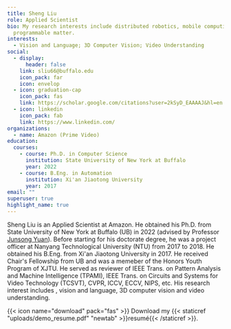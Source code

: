 ```yaml
---
title: Sheng Liu
role: Applied Scientist
bio: My research interests include distributed robotics, mobile computing and
  programmable matter.
interests:
  - Vision and Language; 3D Computer Vision; Video Understanding
social:
  - display:
      header: false
    link: sliu66@buffalo.edu
    icon_pack: far
    icon: envelop
  - icon: graduation-cap
    icon_pack: fas
    link: https://scholar.google.com/citations?user=2kSyD_EAAAAJ&hl=en
  - icon: linkedin
    icon_pack: fab
    link: https://www.linkedin.com/
organizations:
  - name: Amazon (Prime Video)
education:
  courses:
    - course: Ph.D. in Computer Science
      institution: State University of New York at Buffalo
      year: 2022
    - course: B.Eng. in Automation
      institution: Xi'an Jiaotong University
      year: 2017
email: ""
superuser: true
highlight_name: true
---
```

Sheng Liu is an Applied Scientist at Amazon. He obtained his Ph.D. from State University of New York at Buffalo (UB) in 2022 (advised by Professor [Junsong Yuan](https://cse.buffalo.edu/~jsyuan/index.html)). Before starting for his doctorate degree, he was a project officer at Nanyang Technological University (NTU) from 2017 to 2018. He obtained his B.Eng. from Xi'an Jiaotong University in 2017. He received Chair's Fellowship from UB and was a memeber of the Honors Youth Program of XJTU. He served as reviewer of IEEE Trans. on Pattern Analysis and Machine Intelligence (TPAMI), IEEE Trans. on Circuits and Systems for Video Technology (TCSVT), CVPR, ICCV, ECCV, NIPS, etc. His research interest includes , vision and language, 3D computer vision and video understanding.

{{< icon name="download" pack="fas" >}} Download my {{< staticref "uploads/demo_resume.pdf" "newtab" >}}resumé{{< /staticref >}}.